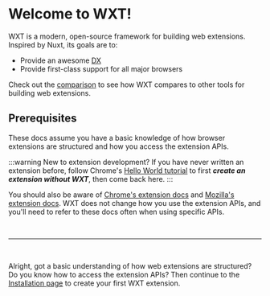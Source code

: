 # Welcome to WXT!

WXT is a modern, open-source framework for building web extensions. Inspired by Nuxt, its goals are to:

- Provide an awesome [DX](https://about.gitlab.com/topics/devops/what-is-developer-experience/)
- Provide first-class support for all major browsers

Check out the [comparison](/guide/resources/compare) to see how WXT compares to other tools for building web extensions.

## Prerequisites

These docs assume you have a basic knowledge of how browser extensions are structured and how you access the extension APIs.

:::warning New to extension development?
If you have never written an extension before, follow Chrome's [Hello World tutorial](https://developer.chrome.com/docs/extensions/get-started/tutorial/hello-world) to first **_create an extension without WXT_**, then come back here.
:::

You should also be aware of [Chrome's extension docs](https://developer.chrome.com/docs/extensions) and [Mozilla's extension docs](https://developer.mozilla.org/en-US/docs/Mozilla/Add-ons/WebExtensions). WXT does not change how you use the extension APIs, and you'll need to refer to these docs often when using specific APIs.

<br/>

---

<br/>

Alright, got a basic understanding of how web extensions are structured? Do you know how to access the extension APIs? Then continue to the [Installation page](/guide/installation) to create your first WXT extension.
